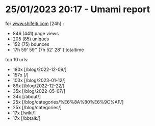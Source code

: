 # 25/01/2023 20:17 - Umami report
for www.shifeiti.com [24h] :

 - 846 (441) page views
 - 205 (85) uniques
 - 152 (75) bounces
 - 17h 59' 59'' (7h 52' 28'') totaltime


top 10 urls:
 - 180x [/blog/2022-12-09/]
 - 157x [/]
 - 103x [/blog/2023-01-12/]
 - 89x [/blog/2022-12-22/]
 - 35x [/blog/2022-05-07/]
 - 34x [/about/]
 - 25x [/blog/categories/%E6%8A%80%E6%9C%AF/]
 - 25x [/blog/categories/]
 - 17x [/wiki/]
 - 17x [/bbtalk/]


